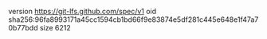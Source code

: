 version https://git-lfs.github.com/spec/v1
oid sha256:96fa8993171a45cc1594cb1bd66f9e83874e5df281c445e648e1f47a70b77bdd
size 6212

